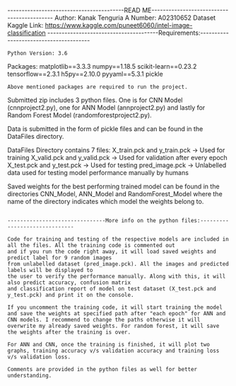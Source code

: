 -----------------------------------------READ ME-------------------------------------------
Author: Kanak Tenguria
A Number: A02310652
Dataset Kaggle Link: https://www.kaggle.com/puneet6060/intel-image-classification
---------------------------------------Requirements:---------------------------------------
~~~~~~~~~~~~~~~~~~~~~~~~~~~~~~~~~~~~~~~~~~~~~~~~~~~~~~~~~~~~~~~~~~~~~~~~~~~~~~~~~~~~~~~~~~~
Python Version: 3.6
~~~~~~~~~~~~~~~~~~~~~~~~~~~~~~~~~~~~~~~~~~~~~~~~~~~~~~~~~~~~~~~~~~~~~~~~~~~~~~~~~~~~~~~~~~~
Packages:
matplotlib==3.3.3
numpy==1.18.5
scikit-learn==0.23.2
tensorflow==2.3.1
h5py==2.10.0
pyyaml==5.3.1
pickle
~~~~~~~~~~~~~~~~~~~~~~~~~~~~~~~~~~~~~~~~~~~~~~~~~~~~~~~~~~~~~~~~~~~~~~~~~~~~~~~~~~~~~~~~~~~
Above mentioned packages are required to run the project.
~~~~~~~~~~~~~~~~~~~~~~~~~~~~~~~~~~~~~~~~~~~~~~~~~~~~~~~~~~~~~~~~~~~~~~~~~~~~~~~~~~~~~~~~~~~

Submitted zip includes 3 python files. One is for CNN Model (cnnproject2.py), one for ANN Model (annproject2.py) and lastly for Random Forest Model (randomforestproject2.py). 

Data is submitted in the form of pickle files and can be found in the DataFiles directory.

DataFiles Directory contains 7 files:
X_train.pck and y_train.pck -> Used for training
X_valid.pck and y_valid.pck -> Used for validation after every epoch 
X_test.pck and y_test.pck -> Used for testing
pred_image.pck -> Unlabelled data used for testing model performance manually by humans

Saved weights for the best performing trained model can be found in the directories CNN_Model, ANN_Model and RandomForest_Model where the name of the directory indicates which model the weights belong to.

~~~~~~~~~~~~~~~~~~~~~~~~~~~~~~~~~~~~~~~~~~~~~~~~~~~~~~~~~~~~~~~~~~~~~~~~~~~~~~~~~~~~~~~~~~~

-------------------------------More info on the python files:------------------------------

Code for training and testing of the respective models are included in all the files. All the training code is commented out 
and if you run the code right away, it will load saved weights and predict label for 9 random images
from unlabelled dataset (pred_image.pck). All the images and predicted labels will be displayed to 
the user to verify the performance manually. Along with this, it will also predict accuracy, confusion matrix 
and classification report of model on test dataset (X_test.pck and y_test.pck) and print it on the console.

If you uncomment the training code, it will start training the model and save the weights at specified path after "each epoch" for ANN and CNN models. I recommend to change the paths otherwise it will overwrite my already saved weights. For random forest, it will save the weights after the training is over.

For ANN and CNN, once the training is finished, it will plot two graphs, training accuracy v/s validation accuracy and training loss v/s validation loss.

Comments are provided in the python files as well for better understanding.
